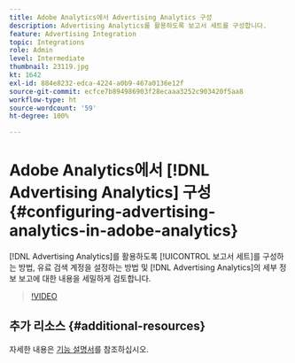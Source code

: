 ```yaml
---
title: Adobe Analytics에서 Advertising Analytics 구성
description: Advertising Analytics를 활용하도록 보고서 세트를 구성합니다.
feature: Advertising Integration
topic: Integrations
role: Admin
level: Intermediate
thumbnail: 23119.jpg
kt: 1642
exl-id: 884e8232-edca-4224-a0b9-467a0136e12f
source-git-commit: ecfce7b894986903f28ecaaa3252c903420f5aa8
workflow-type: ht
source-wordcount: '59'
ht-degree: 100%

---
```


# Adobe Analytics에서 [!DNL Advertising Analytics] 구성 {#configuring-advertising-analytics-in-adobe-analytics}

[!DNL Advertising Analytics]를 활용하도록 [!UICONTROL 보고서 세트]를 구성하는 방법, 유료 검색 계정을 설정하는 방법 및 [!DNL Advertising Analytics]의 세부 정보 보고에 대한 내용을 세밀하게 검토합니다.

>[!VIDEO](https://video.tv.adobe.com/v/23119/?quality=12)

## 추가 리소스 {#additional-resources}

자세한 내용은 [기능 설명서](https://experienceleague.adobe.com/docs/analytics/integration/advertising-analytics/overview.html)를 참조하십시오.
